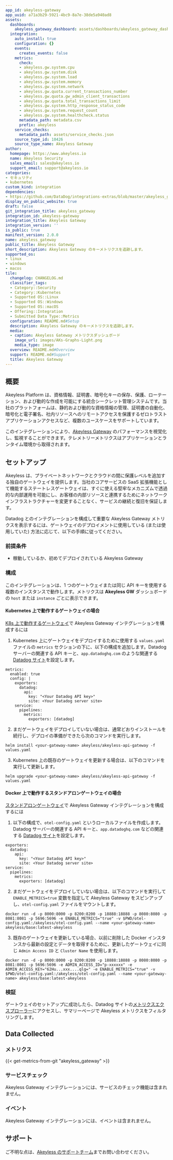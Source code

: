 ```yaml
---
app_id: akeyless-gateway
app_uuid: a71a3b29-5921-4bc9-8a7e-38de5a940ad8
assets:
  dashboards:
    akeyless_gateway_dashboard: assets/dashboards/akeyless_gateway_dashboard.json
  integration:
    auto_install: true
    configuration: {}
    events:
      creates_events: false
    metrics:
      check:
      - akeyless.gw.system.cpu
      - akeyless.gw.system.disk
      - akeyless.gw.system.load
      - akeyless.gw.system.memory
      - akeyless.gw.system.network
      - akeyless.gw.quota.current_transactions_number
      - akeyless.gw.quota.gw_admin_client_transactions
      - akeyless.gw.quota.total_transactions_limit
      - akeyless.gw.system.http_response_status_code
      - akeyless.gw.system.request_count
      - akeyless.gw.system.healthcheck.status
      metadata_path: metadata.csv
      prefix: akeyless
    service_checks:
      metadata_path: assets/service_checks.json
    source_type_id: 10426
    source_type_name: Akeyless Gateway
author:
  homepage: https://www.akeyless.io
  name: Akeyless Security
  sales_email: sales@akeyless.io
  support_email: support@akeyless.io
categories:
- セキュリティ
- kubernetes
custom_kind: integration
dependencies:
- https://github.com/DataDog/integrations-extras/blob/master/akeyless_gateway/README.md
display_on_public_website: true
draft: false
git_integration_title: akeyless_gateway
integration_id: akeyless-gateway
integration_title: Akeyless Gateway
integration_version: ''
is_public: true
manifest_version: 2.0.0
name: akeyless_gateway
public_title: Akeyless Gateway
short_description: Akeyless Gateway のキーメトリクスを追跡します。
supported_os:
- linux
- windows
- macos
tile:
  changelog: CHANGELOG.md
  classifier_tags:
  - Category::Security
  - Category::Kubernetes
  - Supported OS::Linux
  - Supported OS::Windows
  - Supported OS::macOS
  - Offering::Integration
  - Submitted Data Type::Metrics
  configuration: README.md#Setup
  description: Akeyless Gateway のキーメトリクスを追跡します。
  media:
  - caption: Akeyless Gateway メトリクスダッシュボード
    image_url: images/AKs-Graphs-Light.png
    media_type: image
  overview: README.md#Overview
  support: README.md#Support
  title: Akeyless Gateway
---
```


<!--  SOURCED FROM https://github.com/DataDog/integrations-extras -->


## 概要

Akeyless Platform は、資格情報、証明書、暗号化キーの保存、保護、ローテーション、および動的な作成を可能にする統合シークレット管理システムです。当社のプラットフォームは、静的および動的な資格情報の管理、証明書の自動化、暗号化と電子署名、社内リソースへのリモートアクセスを保護するゼロトラストアプリケーションアクセスなど、複数のユースケースをサポートしています。

このインテグレーションにより、[Akeyless Gateway][1] のパフォーマンスを視覚化し、監視することができます。テレメトリーメトリクスはアプリケーションとランタイム環境から取得されます。

## セットアップ

Akeyless は、プライベートネットワークとクラウドの間に保護レベルを追加する独自のゲートウェイを提供します。当社のコアサービスの SaaS 拡張機能として機能するステートレスゲートウェイは、すぐに使える堅牢なメカニズムで透過的な内部運用を可能にし、お客様の内部リソースと連携するためにネットワークインフラストラクチャーを変更することなく、サービスの継続と復旧を保証します。

Datadog とのインテグレーションを構成して重要な Akeyless Gateway メトリクスを表示するには、ゲートウェイのデプロイメントに使用している (または使用していた) 方法に応じて、以下の手順に従ってください。

### 前提条件
- 稼動しているか、初めてデプロイされている Akeyless Gateway

### 構成

このインテグレーションは、1 つのゲートウェイまたは同じ API キーを使用する複数のインスタンスで動作します。メトリクスは **Akeyless GW** ダッシュボードの `host` または `instance` ごとに表示できます。

#### Kubernetes 上で動作するゲートウェイの場合

[K8s 上で動作するゲートウェイ][2]で Akeyless Gateway インテグレーションを構成するには

1. Kubernetes 上にゲートウェイをデプロイするために使用する `values.yaml` ファイルの `metrics` セクションの下に、以下の構成を追加します。Datadog サーバーの関連する API キーと、`app.datadoghq.com` のような関連する [Datadog サイト][3]を設定します。

```
metrics:
  enabled: true  
  config: |
    exporters:    
      datadog:
        api:
          key: "<Your Datadog API key>"
          site: <Your Datadog server site>         
    service:
      pipelines:
        metrics:
          exporters: [datadog]
```

2. まだゲートウェイをデプロイしていない場合は、通常どおりインストールを続行し、デプロイの準備ができたら次のコマンドを実行します。

```
helm install <your-gateway-name> akeyless/akeyless-api-gateway -f values.yaml
```

3. Kubernetes 上の既存のゲートウェイを更新する場合は、以下のコマンドを実行して更新します。

```
helm upgrade <your-gateway-name> akeyless/akeyless-api-gateway -f values.yaml
```

#### Docker 上で動作するスタンドアロンゲートウェイの場合

[スタンドアロンゲートウェイ][4]で Akeyless Gateway インテグレーションを構成するには

1. 以下の構成で、`otel-config.yaml` というローカルファイルを作成します。Datadog サーバーの関連する API キーと、`app.datadoghq.com` などの関連する [Datadog サイト][3]を設定します。

```
exporters:
  datadog:
    api:
      key: "<Your Datadog API key>"
      site: <Your Datadog server site>
service:
  pipelines:
    metrics:
      exporters: [datadog]
```

2. まだゲートウェイをデプロイしていない場合は、以下のコマンドを実行して `ENABLE_METRICS=true` 変数を指定して Akeyless Gateway をスピンアップし、`otel-config.yaml` ファイルをマウントします。

```
docker run -d -p 8000:8000 -p 8200:8200 -p 18888:18888 -p 8080:8080 -p 8081:8081 -p 5696:5696 -e ENABLE_METRICS="true" -v $PWD/otel-config.yaml:/akeyless/otel-config.yaml --name <your-gateway-name> akeyless/base:latest-akeyless
```
3. 既存のゲートウェイを更新している場合、以前に削除した Docker インスタンスから最新の設定とデータを取得するために、更新したゲートウェイに同じ `Admin Access ID` と `Cluster Name` を使用します。

```
docker run -d -p 8000:8000 -p 8200:8200 -p 18888:18888 -p 8080:8080 -p 8081:8081 -p 5696:5696 -e ADMIN_ACCESS_ID="p-xxxxxx" -e ADMIN_ACCESS_KEY="62Hu...xxx....qlg=" -e ENABLE_METRICS="true" -v $PWD/otel-config.yaml:/akeyless/otel-config.yaml --name <your-gateway-name> akeyless/base:latest-akeyless
```

### 検証

ゲートウェイのセットアップに成功したら、Datadog サイトの[メトリクスエクスプローラー][5]にアクセスし、サマリーページで Akeyless メトリクスをフィルタリングします。

## Data Collected

### メトリクス
{{< get-metrics-from-git "akeyless_gateway" >}}


### サービスチェック

Akeyless Gateway インテグレーションには、サービスのチェック機能は含まれません。

### イベント

Akeyless Gateway インテグレーションには、イベントは含まれません。

## サポート

ご不明な点は、[Akeyless のサポートチーム][7]までお問い合わせください。


[1]: https://docs.akeyless.io/docs/api-gw
[2]: https://docs.akeyless.io/docs/gateway-k8s
[3]: https://docs.datadoghq.com/ja/getting_started/site/
[4]: https://docs.akeyless.io/docs/install-and-configure-the-gateway
[5]: https://app.datadoghq.com/metric/explorer
[6]: https://github.com/DataDog/integrations-extras/blob/master/akeyless_gateway/metadata.csv
[7]: mailto:support@akeyless.io